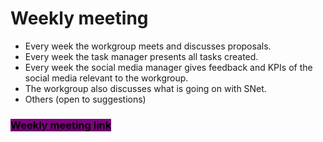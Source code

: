 # Weekly meeting

* Every week the workgroup meets and discusses proposals.
* Every week the task manager presents all tasks created.
* Every week the social media manager gives feedback and KPIs of the social media relevant to the workgroup.
* The workgroup also discusses what is going on with SNet.
* Others (open to suggestions)

### [<mark style="background-color:purple;">**Weekly meeting link**</mark>](https://discord.com/channels/909843832491896832/1150822206281105529)
